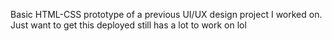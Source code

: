 Basic HTML-CSS prototype of a previous UI/UX design project I worked on. Just want to get this deployed still has a lot to work on lol
